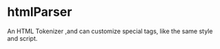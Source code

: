 htmlParser
==========

An HTML Tokenizer ,and can customize special tags, like the same style and script.
